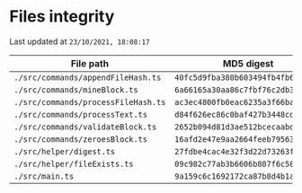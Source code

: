 # Files integrity

Last updated at `23/10/2021, 18:08:17`

| File path | MD5 digest |
| --- | --- |
| `./src/commands/appendFileHash.ts` | `40fc5d9fba380b603494fb4fb605df61` |
| `./src/commands/mineBlock.ts` | `6a66165a30aa86c7fbf76c2db33c55e0` |
| `./src/commands/processFileHash.ts` | `ac3ec4800fb0eac6235a3f66bac03098` |
| `./src/commands/processText.ts` | `d84f626ec86c0baf427b3448cd69480e` |
| `./src/commands/validateBlock.ts` | `2652b094d81d3ae512bcecaabd96811f` |
| `./src/commands/zeroesBlock.ts` | `16afd2e47e9aa2664feeb7956347afc1` |
| `./src/helper/digest.ts` | `27fdbe4cac4e32f3d22d73263f3ef265` |
| `./src/helper/fileExists.ts` | `09c982c77ab3b6606b887f6c58ad8288` |
| `./src/main.ts` | `9a159c6c1692172ca87b8d4b1afb914d` |